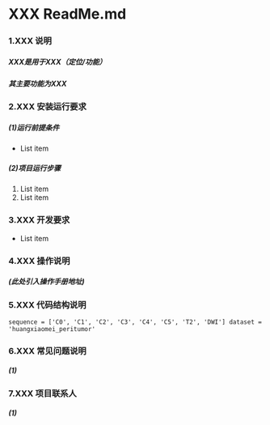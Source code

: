 # **XXX ReadMe.md**
### 1.XXX 说明
##### 	XXX是用于XXX（定位/功能）
##### 	其主要功能为XXX
### 2.XXX 安装运行要求
#####	(1)运行前提条件
- List item

#####	(2)项目运行步骤
 1. List item
 2. List item

### 3.XXX 开发要求
- List item
### 4.XXX 操作说明
#####	(此处引入操作手册地址)
### 5.XXX 代码结构说明
`sequence = ['C0', 'C1', 'C2', 'C3', 'C4', 'C5', 'T2', 'DWI']
dataset = 'huangxiaomei_peritumor'`
### 6.XXX 常见问题说明
#####	(1)
### 7.XXX 项目联系人
#####	(1)
###### 
